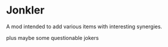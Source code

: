 # Jonkler
A mod intended to add various items with interesting synergies.

plus maybe some questionable jokers